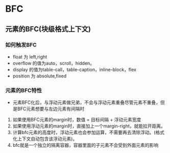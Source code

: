 # BFC

## 元素的BFC(块级格式上下文)

### 如何触发BFC

* float 为 left,right
* overflow 的值为auto，scroll，hidden。
* display 的值为table-call，table-caption，inline-block，flex
* position 为 absolute,fixed

### 元素的BFC特性

* 元素BFC化后，与浮动元素做兄弟，不会与浮动元素重叠尽管元素不重叠，但是BFC元素想要与左边元素有间隔时

1. 如果使用BFC元素的margin时，数值 = 目标间隔 + 浮动元素宽度
2. 如果使用浮动元素的margin时，直接加上一个margin-right，就能拉开距离。
3. 计算bfc元素的高度时，浮动元素也会参加运算，不需要再去清除浮动。(格式化上下文自动包含该浮动元素)。
4. bfc就是一个独立的隔离容器，容器里面的子元素不会受到外面元素的影响